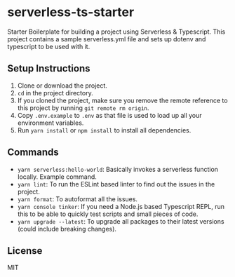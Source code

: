 # serverless-ts-starter

Starter Boilerplate for building a project using Serverless & Typescript.
This project contains a sample serverless.yml file and sets up dotenv and typescript to be used with it.

## Setup Instructions

1. Clone or download the project.
2. `cd` in the project directory.
3. If you cloned the project, make sure you remove the remote reference to this project by running `git remote rm origin`.
4. Copy `.env.example` to `.env` as that file is used to load up all your environment variables.
4. Run `yarn install` or `npm install` to install all dependencies.

## Commands

- `yarn serverless:hello-world`: Basically invokes a serverless function locally. Example command.
- `yarn lint`: To run the ESLint based linter to find out the issues in the project.
- `yarn format`: To autoformat all the issues.
- `yarn console tinker`: If you need a Node.js based Typescript REPL, run this to be able to quickly test scripts and small pieces of code.
- `yarn upgrade --latest`: To upgrade all packages to their latest versions (could include breaking changes).

## License

MIT
